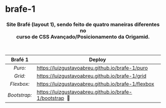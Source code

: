 # brafe-1

<div align="center">
 
### Site **Brafé (layout 1)**, sendo feito de quatro maneiras diferentes no <br> curso de CSS Avançado/Posicionamento da Origamid. 
<br>
 
|**Brafé 1**|**Deploy**|
|:---:|---|
|*Puro:*|https://luizgustavoabreu.github.io/brafe-1/puro|
|*Grid:*|https://luizgustavoabreu.github.io/brafe-1/grid|
|*Flexbox:*|https://luizgustavoabreu.github.io/brafe-1/flexbox|
|*Bootstrap:*|https://luizgustavoabreu.github.io/brafe-1/bootstrap  :construction:|
 
</div>